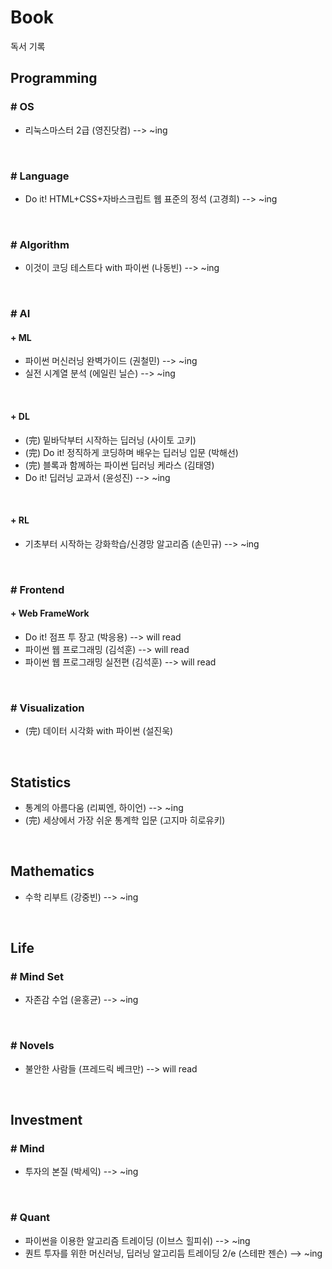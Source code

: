 # Book 
독서 기록

## Programming
### # OS
- 리눅스마스터 2급 (영진닷컴) --> ~ing

<br>

### # Language
- Do it! HTML+CSS+자바스크립트 웹 표준의 정석 (고경희) --> ~ing

<br>

### # Algorithm
- 이것이 코딩 테스트다 with 파이썬 (나동빈) --> ~ing

<br>

### # AI
#### + ML
- 파이썬 머신러닝 완벽가이드 (권철민) --> ~ing
- 실전 시계열 분석 (에일린 닐슨) --> ~ing 

<br>

#### + DL
- (完) 밑바닥부터 시작하는 딥러닝 (사이토 고키)
- (完) Do it! 정직하게 코딩하며 배우는 딥러닝 입문 (박해선)
- (完) 블록과 함께하는 파이썬 딥러닝 케라스 (김태영)
- Do it! 딥러닝 교과서 (윤성진) --> ~ing

<br>

#### + RL
- 기초부터 시작하는 강화학습/신경망 알고리즘 (손민규) --> ~ing

<br>

### # Frontend
#### + Web FrameWork
- Do it! 점프 투 장고 (박응용) --> will read
- 파이썬 웹 프로그래밍 (김석훈) --> will read
- 파이썬 웹 프로그래밍 실전편 (김석훈) --> will read

<br>

### # Visualization
- (完) 데이터 시각화 with 파이썬 (설진욱)

<br>

## Statistics
- 통계의 아름다움 (리찌엔, 하이언)  --> ~ing
- (完) 세상에서 가장 쉬운 통계학 입문 (고지마 히로유키)

<br>

## Mathematics
- 수학 리부트 (강중빈) --> ~ing

<br>

## Life

### # Mind Set
- 자존감 수업 (윤홍균) --> ~ing

<br>


### # Novels
- 불안한 사람들 (프레드릭 베크만) --> will read

<br>

## Investment
### # Mind
- 투자의 본질 (박세익) --> ~ing

<br>

### # Quant
- 파이썬을 이용한 알고리즘 트레이딩 (이브스 힐피쉬) --> ~ing
- 퀀트 투자를 위한 머신러닝, 딥러닝 알고리듬 트레이딩 2/e (스테판 젠슨) --> ~ing